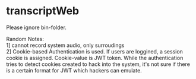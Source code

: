# transcriptWeb

Please ignore bin-folder. <br>

Random Notes: <br>
1] cannot record system audio, only surroudings <br>
2] Cookie-based Authentication is used. If users are loggined, a session cookie is assigned. Cookie-value is JWT token. While the authentication tries to detect cookies created to hack into the system, it's not sure if there is a certain format for JWT which hackers can emulate.